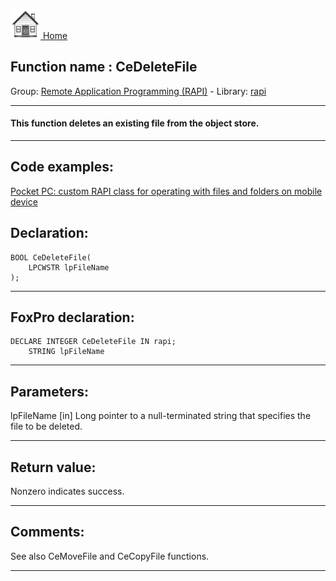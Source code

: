 [<img src="../../images/home.png"> Home ](https://github.com/VFPX/Win32API)  

## Function name : CeDeleteFile
Group: [Remote Application Programming (RAPI)](../../functions_group.md#Remote_Application_Programming_(RAPI))  -  Library: [rapi](../../../libraries.md#rapi)  
***  


#### This function deletes an existing file from the object store.
***  


## Code examples:
[Pocket PC: custom RAPI class for operating with files and folders on mobile device](../../samples/sample_448.md)  

## Declaration:
```foxpro  
BOOL CeDeleteFile(
	LPCWSTR lpFileName
);  
```  
***  


## FoxPro declaration:
```foxpro  
DECLARE INTEGER CeDeleteFile IN rapi;
	STRING lpFileName  
```  
***  


## Parameters:
lpFileName 
[in] Long pointer to a null-terminated string that specifies the file to be deleted.   
***  


## Return value:
Nonzero indicates success.  
***  


## Comments:
See also CeMoveFile and CeCopyFile functions.  
  
***  

